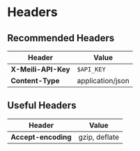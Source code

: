 # Headers

## Recommended Headers

| Header              | Value            |
|---------------------|------------------|
| **X-Meili-API-Key** | `$API_KEY`       | 
| **Content-Type**    | application/json |

##  Useful Headers 

| Header              | Value            |
|---------------------|------------------|
| **Accept-encoding** | gzip, deflate    |